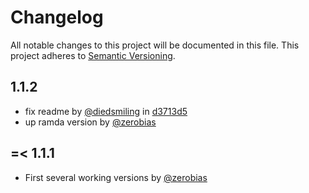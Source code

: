 # Changelog

All notable changes to this project will be documented in this file.
This project adheres to [Semantic Versioning](http://semver.org/).

## 1.1.2

* fix readme by [@diedsmiling][] in [d3713d5][]
* up ramda version by [@zerobias][]

[@diedsmiling]: https://github.com/diedsmiling/
[d3713d5]: https://github.com/zerobias/ensue/commit/d3713d55bd3943a7544469fed1fc548d9816ef34

## =< 1.1.1

* First several working versions by [@zerobias][]

[@zerobias]: https://github.com/zerobias/
